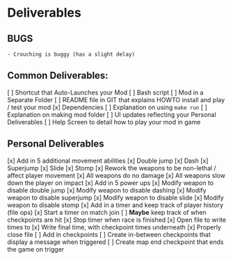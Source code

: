 # Deliverables

## BUGS
    - Crouching is buggy (has a slight delay)

## Common Deliverables:
[ ] Shortcut that Auto-Launches your Mod
    [ ] Bash script
[ ] Mod in a Separate Folder
[ ] README file in GIT that explains HOWTO install and play / test your mod
    [x] Dependencies
    [ ] Explanation on using `make run`
    [ ] Explanation on making mod folder
[ ] UI updates reflecting your Personal Deliverables
[ ] Help Screen to detail how to play your mod in game

## Personal Deliverables
[x] Add in 5 additional movement abilities
    [x] Double jump
    [x] Dash
    [x] Superjump
    [x] Slide
    [x] Stomp
[x] Rework the weapons to be non-lethal / affect player movement
    [x] All weapons do no damage
    [x] All weapons slow down the player on impact
[x] Add in 5 power ups
    [x] Modify weapon to disable double jump
    [x] Modify weapon to disable dashing
    [x] Modify weapon to disable superjump
    [x] Modify weapon to disable slide
    [x] Modify weapon to disable stomp
[x] Add in a timer and keep track of player history (file ops)
    [x] Start a timer on match join
    [ ] **Maybe** keep track of when checkpoints are hit
    [x] Stop timer when race is finished 
    [x] Open file to write times to
    [x] Write final time, with checkpoint times underneath
    [x] Properly close file
[ ] Add in checkpoints
    [ ] Create in-between checkpoints that display a message when triggered
    [ ] Create map end checkpoint that ends the game on trigger

